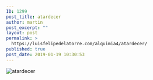 ```yaml
---
ID: 1299
post_title: atardecer
author: martin
post_excerpt: ""
layout: post
permalink: >
  https://luisfelipedelatorre.com/alquimia4/atardecer/
published: true
post_date: 2019-01-19 10:30:53
---
```

<p><img src="https://luisfelipedelatorre.com/wp-content/uploads/2019/01/atardecer-1024x858.jpg" alt="atardecer"/></p>